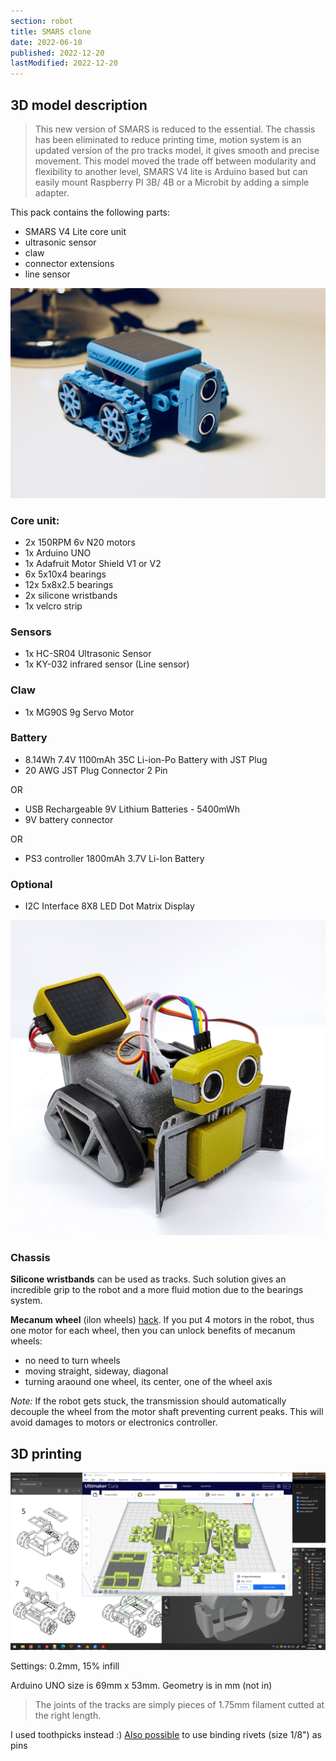 ```yaml
---
section: robot
title: SMARS clone
date: 2022-06-10
published: 2022-12-20
lastModified: 2022-12-20
---
```



## 3D model description

> This new version of SMARS is reduced to the essential.
> The chassis has been eliminated to reduce printing time, motion system is an updated version of the pro tracks model, it gives smooth and precise movement.
> This model moved the trade off between modularity and flexibility to another level, 
> SMARS V4 lite is Arduino based but can easily mount Raspberry PI 3B/ 4B or a Microbit by adding a simple adapter.


This pack contains the following parts:

- SMARS V4 Lite core unit
- ultrasonic sensor
- claw
- connector extensions
- line sensor

![smars v4 blue](./smars-v4.webp)

### Core unit:

- 2x 150RPM 6v N20 motors
- 1x Arduino UNO
- 1x Adafruit Motor Shield V1 or V2
- 6x 5x10x4 bearings
- 12x 5x8x2.5 bearings
- 2x silicone wristbands
- 1x velcro strip

### Sensors

- 1x HC-SR04 Ultrasonic Sensor
- 1x KY-032 infrared sensor (Line sensor)

### Claw

- 1x MG90S 9g Servo Motor

### Battery

- 8.14Wh 7.4V 1100mAh 35C Li-ion-Po Battery with JST Plug
- 20 AWG JST Plug Connector 2 Pin

OR

- USB Rechargeable 9V Lithium Batteries - 5400mWh
- 9V battery connector

OR

- PS3 controller 1800mAh 3.7V Li-Ion Battery

### Optional

- I2C Interface 8X8 LED Dot Matrix Display

![smars v4 lite](./smars-v4-lite.jpg)

### Chassis

**Silicone wristbands** can be used as tracks. Such solution gives an incredible grip to the robot and a more fluid motion due to the bearings system.

**Mecanum wheel** (ilon wheels) [hack](https://www.thingiverse.com/make:434760). If you put 4 motors in the robot, thus one motor for each wheel, then you can unlock benefits of mecanum wheels:

- no need to turn wheels
- moving straight, sideway, diagonal
- turning araound one wheel, its center, one of the wheel axis

*Note:* If the robot gets stuck, the transmission should automatically decouple the wheel from the motor shaft preventing current peaks. This will avoid damages to motors or electronics controller.

## 3D printing

![Reviewing parts for 3d printing.](./smars-3d-models.png)

Settings: 0.2mm, 15% infill

Arduino UNO size is 69mm x 53mm. Geometry is in mm (not in)

> The joints of the tracks are simply pieces of 1.75mm filament cutted at the right length.

I used toothpicks instead :) [Also possible](https://www.thingiverse.com/thing:3710272) to use binding rivets (size 1/8") as pins